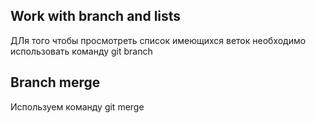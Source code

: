 ## Work with branch and lists 

ДЛя того чтобы просмотреть список имеющихся веток необходимо использовать команду git branch

## Branch merge 

Используем команду git merge 
